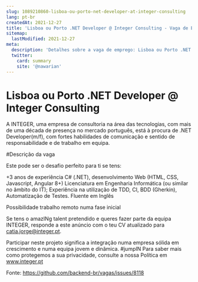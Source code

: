 ```yaml
---
slug: 1089210860-lisboa-ou-porto-net-developer-at-integer-consulting
lang: pt-br
createdAt: 2021-12-27
title: 'Lisboa ou Porto .NET Developer @ Integer Consulting - Vaga de Emprego'
sitemap:
  lastModified: 2021-12-27
meta:
  description: 'Detalhes sobre a vaga de emprego: Lisboa ou Porto .NET Developer @ Integer Consulting'
  twitter:
    card: summary
    site: '@nawarian'
---
```


# Lisboa ou Porto .NET Developer @ Integer Consulting

A INTEGER, uma empresa de consultoria na área das tecnologias, com mais de uma década de presença no mercado português, está à procura de .NET Developer(m/f), com fortes habilidades de comunicação e sentido de responsabilidade e de trabalho em equipa.

#Descrição da vaga

Este pode ser o desafio perfeito para ti se tens:

+3 anos de experiência C# (.NET), desenvolvimento Web (HTML, CSS, Javascript, Angular 8+)
Licenciatura em Engenharia Informática (ou similar no âmbito do IT);
Experiência na utilização de TDD, CI, BDD (Gherkin), Automatização de Testes.
Fluente em Inglês

Possibilidade trabalho remoto numa fase inicial

Se tens o amazINg talent pretendido e queres fazer parte da equipa INTEGER, responde a este anúncio com o teu CV atualizado para catia.jorge@integer.pt.

Participar neste projeto significa a integração numa empresa sólida em crescimento e numa equipa jovem e dinâmica. #jumpIN
Para saber mais como protegemos a sua privacidade, consulte a nossa Política em www.integer.pt

Fonte: https://github.com/backend-br/vagas/issues/8118